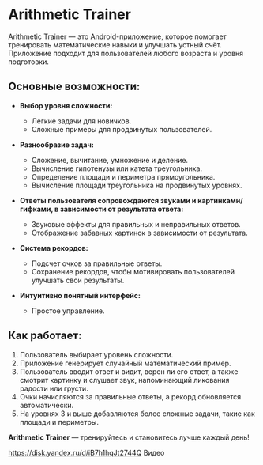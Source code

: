 # Arithmetic Trainer

Arithmetic Trainer — это Android-приложение, которое помогает тренировать математические навыки и улучшать устный счёт. Приложение подходит для пользователей любого возраста и уровня подготовки.

## Основные возможности:

- **Выбор уровня сложности:**
  - Легкие задачи для новичков.
  - Сложные примеры для продвинутых пользователей.
  
- **Разнообразие задач:**
  - Сложение, вычитание, умножение и деление.
  - Вычисление гипотенузы или катета треугольника.
  - Определение площади и периметра прямоугольника.
  - Вычисление площади треугольника на продвинутых уровнях.

- **Ответы пользователя сопровождаются звуками и картинками/гифками, в зависимости от результата ответа:**
  - Звуковые эффекты для правильных и неправильных ответов.
  - Отображение забавных картинок в зависимости от результата.

- **Система рекордов:**
  - Подсчет очков за правильные ответы.
  - Сохранение рекордов, чтобы мотивировать пользователей улучшать свои результаты.

- **Интуитивно понятный интерфейс:**
  - Простое управление.

## Как работает:

1. Пользователь выбирает уровень сложности.
2. Приложение генерирует случайный математический пример.
3. Пользователь вводит ответ и видит, верен ли его ответ, а также смотрит картинку и слушает звук, напоминающий ликования радости или грусти.
4. Очки начисляются за правильные ответы, а рекорд обновляется автоматически.
5. На уровнях 3 и выше добавляются более сложные задачи, такие как площади и периметры.

**Arithmetic Trainer** — тренируйтесь и становитесь лучше каждый день!

https://disk.yandex.ru/d/iB7h1hqJt2744Q
Видео
